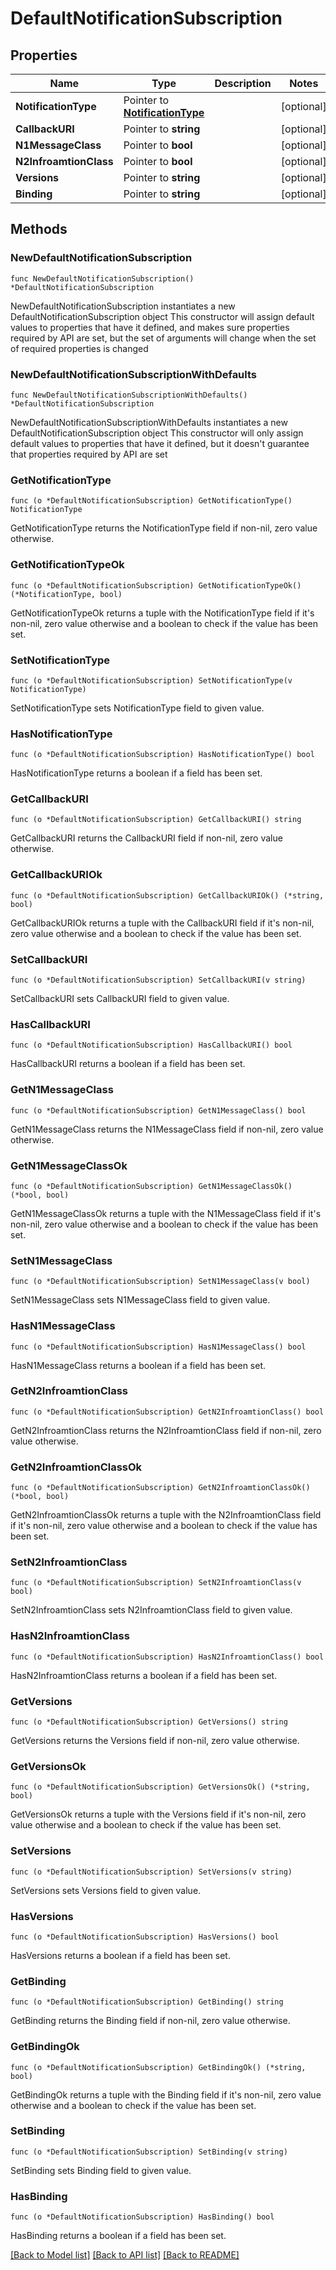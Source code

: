# DefaultNotificationSubscription

## Properties

Name | Type | Description | Notes
------------ | ------------- | ------------- | -------------
**NotificationType** | Pointer to [**NotificationType**](NotificationType.md) |  | [optional] 
**CallbackURI** | Pointer to **string** |  | [optional] 
**N1MessageClass** | Pointer to **bool** |  | [optional] 
**N2InfroamtionClass** | Pointer to **bool** |  | [optional] 
**Versions** | Pointer to **string** |  | [optional] 
**Binding** | Pointer to **string** |  | [optional] 

## Methods

### NewDefaultNotificationSubscription

`func NewDefaultNotificationSubscription() *DefaultNotificationSubscription`

NewDefaultNotificationSubscription instantiates a new DefaultNotificationSubscription object
This constructor will assign default values to properties that have it defined,
and makes sure properties required by API are set, but the set of arguments
will change when the set of required properties is changed

### NewDefaultNotificationSubscriptionWithDefaults

`func NewDefaultNotificationSubscriptionWithDefaults() *DefaultNotificationSubscription`

NewDefaultNotificationSubscriptionWithDefaults instantiates a new DefaultNotificationSubscription object
This constructor will only assign default values to properties that have it defined,
but it doesn't guarantee that properties required by API are set

### GetNotificationType

`func (o *DefaultNotificationSubscription) GetNotificationType() NotificationType`

GetNotificationType returns the NotificationType field if non-nil, zero value otherwise.

### GetNotificationTypeOk

`func (o *DefaultNotificationSubscription) GetNotificationTypeOk() (*NotificationType, bool)`

GetNotificationTypeOk returns a tuple with the NotificationType field if it's non-nil, zero value otherwise
and a boolean to check if the value has been set.

### SetNotificationType

`func (o *DefaultNotificationSubscription) SetNotificationType(v NotificationType)`

SetNotificationType sets NotificationType field to given value.

### HasNotificationType

`func (o *DefaultNotificationSubscription) HasNotificationType() bool`

HasNotificationType returns a boolean if a field has been set.

### GetCallbackURI

`func (o *DefaultNotificationSubscription) GetCallbackURI() string`

GetCallbackURI returns the CallbackURI field if non-nil, zero value otherwise.

### GetCallbackURIOk

`func (o *DefaultNotificationSubscription) GetCallbackURIOk() (*string, bool)`

GetCallbackURIOk returns a tuple with the CallbackURI field if it's non-nil, zero value otherwise
and a boolean to check if the value has been set.

### SetCallbackURI

`func (o *DefaultNotificationSubscription) SetCallbackURI(v string)`

SetCallbackURI sets CallbackURI field to given value.

### HasCallbackURI

`func (o *DefaultNotificationSubscription) HasCallbackURI() bool`

HasCallbackURI returns a boolean if a field has been set.

### GetN1MessageClass

`func (o *DefaultNotificationSubscription) GetN1MessageClass() bool`

GetN1MessageClass returns the N1MessageClass field if non-nil, zero value otherwise.

### GetN1MessageClassOk

`func (o *DefaultNotificationSubscription) GetN1MessageClassOk() (*bool, bool)`

GetN1MessageClassOk returns a tuple with the N1MessageClass field if it's non-nil, zero value otherwise
and a boolean to check if the value has been set.

### SetN1MessageClass

`func (o *DefaultNotificationSubscription) SetN1MessageClass(v bool)`

SetN1MessageClass sets N1MessageClass field to given value.

### HasN1MessageClass

`func (o *DefaultNotificationSubscription) HasN1MessageClass() bool`

HasN1MessageClass returns a boolean if a field has been set.

### GetN2InfroamtionClass

`func (o *DefaultNotificationSubscription) GetN2InfroamtionClass() bool`

GetN2InfroamtionClass returns the N2InfroamtionClass field if non-nil, zero value otherwise.

### GetN2InfroamtionClassOk

`func (o *DefaultNotificationSubscription) GetN2InfroamtionClassOk() (*bool, bool)`

GetN2InfroamtionClassOk returns a tuple with the N2InfroamtionClass field if it's non-nil, zero value otherwise
and a boolean to check if the value has been set.

### SetN2InfroamtionClass

`func (o *DefaultNotificationSubscription) SetN2InfroamtionClass(v bool)`

SetN2InfroamtionClass sets N2InfroamtionClass field to given value.

### HasN2InfroamtionClass

`func (o *DefaultNotificationSubscription) HasN2InfroamtionClass() bool`

HasN2InfroamtionClass returns a boolean if a field has been set.

### GetVersions

`func (o *DefaultNotificationSubscription) GetVersions() string`

GetVersions returns the Versions field if non-nil, zero value otherwise.

### GetVersionsOk

`func (o *DefaultNotificationSubscription) GetVersionsOk() (*string, bool)`

GetVersionsOk returns a tuple with the Versions field if it's non-nil, zero value otherwise
and a boolean to check if the value has been set.

### SetVersions

`func (o *DefaultNotificationSubscription) SetVersions(v string)`

SetVersions sets Versions field to given value.

### HasVersions

`func (o *DefaultNotificationSubscription) HasVersions() bool`

HasVersions returns a boolean if a field has been set.

### GetBinding

`func (o *DefaultNotificationSubscription) GetBinding() string`

GetBinding returns the Binding field if non-nil, zero value otherwise.

### GetBindingOk

`func (o *DefaultNotificationSubscription) GetBindingOk() (*string, bool)`

GetBindingOk returns a tuple with the Binding field if it's non-nil, zero value otherwise
and a boolean to check if the value has been set.

### SetBinding

`func (o *DefaultNotificationSubscription) SetBinding(v string)`

SetBinding sets Binding field to given value.

### HasBinding

`func (o *DefaultNotificationSubscription) HasBinding() bool`

HasBinding returns a boolean if a field has been set.


[[Back to Model list]](../README.md#documentation-for-models) [[Back to API list]](../README.md#documentation-for-api-endpoints) [[Back to README]](../README.md)


